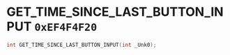 # GET_TIME_SINCE_LAST_BUTTON_INPUT `0xEF4F4F20`

```cpp
int GET_TIME_SINCE_LAST_BUTTON_INPUT(int _Unk0);
```